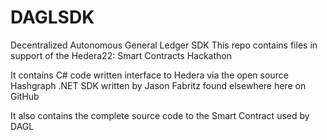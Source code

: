 # DAGLSDK
Decentralized Autonomous General Ledger SDK
This repo contains files in support of the Hedera22: Smart Contracts Hackathon

It contains C# code written interface to Hedera via the open source Hashgraph .NET SDK written by Jason Fabritz found elsewhere here on GitHub

It also contains the complete source code to the Smart Contract used by DAGL
